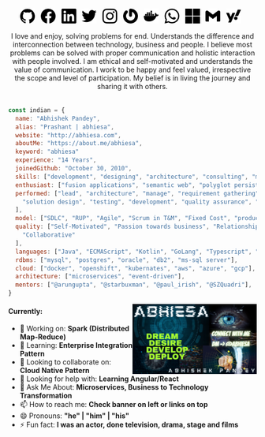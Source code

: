 <!-- https://www.canva.com/design/DAEWOCHeQWM/share/preview?token=SMu14mDlhT3JQlHdDvylpA&role=EDITOR&utm_content=DAEWOCHeQWM&utm_campaign=designshare&utm_medium=link&utm_source=sharebutton -->

<p align="center">
  <a href="https://github.com/abhiesa"><img src="https://raw.githubusercontent.com/abhiesa/abhiesa/main/svg/github.svg" height="30"></a>&nbsp;&nbsp;
  <a href="http://www.facebook.com/abhiesa"><img src="https://raw.githubusercontent.com/abhiesa/abhiesa/main/svg/facebook.svg" height="30"></a>&nbsp;&nbsp;
  <a href="http://www.linkedin.com/in/abhiesa"><img src="https://raw.githubusercontent.com/abhiesa/abhiesa/main/svg/linkedin.svg" height="30"></a>&nbsp;&nbsp;
  <a href="https://twitter.com/abhiesa"><img src="https://raw.githubusercontent.com/abhiesa/abhiesa/main/svg/twitter.svg" height="30"></a>&nbsp;&nbsp;
  <a href="https://www.instagram.com/abhiesa/"><img src="https://raw.githubusercontent.com/abhiesa/abhiesa/main/svg/instagram.svg" height="30"></a>&nbsp;&nbsp;
  <a href="https://en.gravatar.com/abhiesa"><img src="https://raw.githubusercontent.com/abhiesa/abhiesa/main/svg/gravatar.svg" height="30"></a>&nbsp;&nbsp;
  <a href="https://hub.docker.com/u/abhiesa"><img src="https://raw.githubusercontent.com/abhiesa/abhiesa/main/svg/docker.svg" height="30"></a>&nbsp;&nbsp;
  <a href="https://wa.me/918130560666"><img src="https://raw.githubusercontent.com/abhiesa/abhiesa/main/svg/whatsapp.svg" height="30"></a>&nbsp;&nbsp;
  <a href="mailto:abhiesa@outlook.com"><img src="https://raw.githubusercontent.com/abhiesa/abhiesa/main/svg/microsoft.svg" height="30"></a>&nbsp;&nbsp;
  <a href="mailto:abhiesa@gmail.com"><img src="https://raw.githubusercontent.com/abhiesa/abhiesa/main/svg/gmail.svg" height="30"></a>&nbsp;&nbsp;
  <a href="mailto:abhiesa@yahoo.com"><img src="https://raw.githubusercontent.com/abhiesa/abhiesa/main/svg/yahoo.svg" height="30"></a>&nbsp;&nbsp;
</p>
<p align="center">I love and enjoy, solving problems for end. Understands the difference and interconnection between technology, business and people. I believe most problems can be solved with proper communication and holistic interaction with people involved. I am ethical and self-motivated and understands the value of communication. I work to be happy and feel valued, irrespective the scope and level of participation. My belief is in living the journey and sharing it with others. </p>

```javascript

const indian = {
  name: "Abhishek Pandey",
  alias: "Prashant | abhiesa",
  website: "http://abhiesa.com",
  aboutMe: "https://about.me/abhiesa",
  keyword: "abhiesa"
  experience: "14 Years",
  joinedGithub: "October 30, 2010",
  skills: ["development", "designing", "architecture", "consulting", "modernization"],
  enthusiast: ["fusion applications", "semantic web", "polyglot persistence", "reactive"],
  performed: ["lead", "architecture", "manage", "requirement gathering", "analysis",
    "solution design", "testing", "development", "quality assurance", "vendor management"
  ],
  model: ["SDLC", "RUP", "Agile", "Scrum in T&M", "Fixed Cost", "product"],
  quality: ["Self-Motivated", "Passion towards business", "Relationship",
    "Collaborative"
  ],
  languages: ["Java", "ECMAScript", "Kotlin", "GoLang", "Typescript", "Python"],
  rdbms: ["mysql", "postgres", "oracle", "db2", "ms-sql server"],
  cloud: ["docker", "openshift", "kubernates", "aws", "azure", "gcp"],
  architecture: ["microservices", "event-driven"],
  mentors: ["@arungupta", "@starbuxman", "@paul_irish", "@SZQuadri"],
}

```

<img align ="right" width="50%" src="https://github.com/abhiesa/abhiesa/raw/main/banner.png" alt="banner">
<h4> Currently: </h4>
<ul>
  <li>🔭 Working on: <b>Spark (Distributed Map-Reduce)</b></li>
  <li>🌱 Learning: <b>Enterprise Integration Pattern</b></li>
  <li>👯 Looking to collaborate on: <b>Cloud Native Pattern</b></li>
  <li>🤔 Looking for help with: <b>Learning Angular/React</b></li>
  <li>💬 Ask Me About: <b>Microservices, Business to Technology Transformation</b></li>
  <li>📫 How to reach me: <b>Check banner on left or links on top</b></li>
  <li>😄 Pronouns: <b>"he" | "him" | "his"</b></li>
  <li>⚡ Fun fact: <b>I was an actor, done television, drama, stage and films</b></li>
<ul>


<!--
**abhiesa/abhiesa** is a ✨ _special_ ✨ repository because its `README.md` (this file) appears on your GitHub profile.
<a href="https://stackoverflow.com/users/1173520/abhiesa"><img src="https://raw.githubusercontent.com/abhiesa/abhiesa/main/svg/stackoverflow.svg" height="30"></a>&nbsp;&nbsp;
<a href="https://about.me/abhiesa"><img src="https://raw.githubusercontent.com/abhiesa/abhiesa/main/svg/about-dot-me.svg" height="30"></a>&nbsp;&nbsp;
<a href="https://abhiesa.wordpress.com/"><img src="https://raw.githubusercontent.com/abhiesa/abhiesa/main/svg/wordpress.svg" height="30"></a>&nbsp;&nbsp;
  <a href="https://www.youtube.com/channel/UCaiYI9RAcZ9-2owp4ugS0JQ"><img src="https://raw.githubusercontent.com/abhiesa/abhiesa/main/svg/youtube.svg" height="30"></a>
-->
